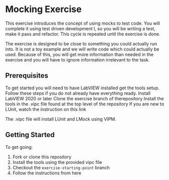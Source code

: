 # Mocking Exercise

This exercise introduces the concept of using mocks to test code. 
You will complete it using test driven development l, so you will be writing a test, make it pass and refactor.
This cycle is repeated until the exercise is done. 

The exercise is designed to be close to something you could actually run into.
It is not a toy example and we will write code which could actually be used. 
Because of this, you will get more information than needed in the exercise and you will have to ignore information irrelevant to the task. 

## Prerequisites

To get started you will need to have LabVIEW installed get the tools setup. 
Follow these steps if you do not already have everything ready. 
Install LabVIEW 2020 or later
Clone the exercise branch of therepository 
Install the tools in the .vipc file found at the top level of the repository 
If you are new to LUnit, watch the instruction on this link

The .vipc file will install LUnit and LMock using VIPM. 

## Getting Started

To get going: 
1. Fork or clone this repository
1. Install the tools using the provided vipc file
1. Checkout the `exercise-starting-point` branch
1. Follow the instructions from here